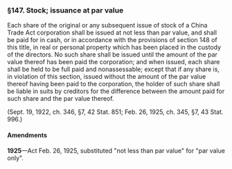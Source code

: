 ### §147. Stock; issuance at par value ###

Each share of the original or any subsequent issue of stock of a China Trade Act corporation shall be issued at not less than par value, and shall be paid for in cash, or in accordance with the provisions of section 148 of this title, in real or personal property which has been placed in the custody of the directors. No such share shall be issued until the amount of the par value thereof has been paid the corporation; and when issued, each share shall be held to be full paid and nonassessable; except that if any share is, in violation of this section, issued without the amount of the par value thereof having been paid to the corporation, the holder of such share shall be liable in suits by creditors for the difference between the amount paid for such share and the par value thereof.

(Sept. 19, 1922, ch. 346, §7, 42 Stat. 851; Feb. 26, 1925, ch. 345, §7, 43 Stat. 996.)

#### Amendments ####

**1925**—Act Feb. 26, 1925, substituted "not less than par value" for "par value only".